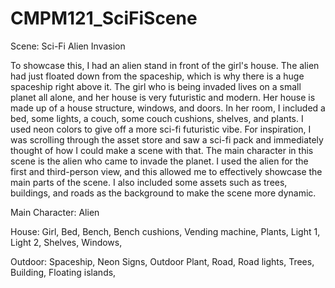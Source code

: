 # CMPM121_SciFiScene
 
Scene: Sci-Fi Alien Invasion

To showcase this, I had an alien stand in front of the girl's house. The alien had just floated down from the spaceship, which is why there is a huge spaceship right above it. The girl who is being invaded lives on a small planet all alone, and her house is very futuristic and modern. Her house is made up of a house structure, windows, and doors. In her room, I included a bed, some lights, a couch, some couch cushions, shelves, and plants. I used neon colors to give off a more sci-fi futuristic vibe. For inspiration, I was scrolling through the asset store and saw a sci-fi pack and immediately thought of how I could make a scene with that. The main character in this scene is the alien who came to invade the planet. I used the alien for the first and third-person view, and this allowed me to effectively showcase the main parts of the scene. I also included some assets such as trees, buildings, and roads as the background to make the scene more dynamic.

Main Character:
Alien

House:
Girl,
Bed,
Bench,
Bench cushions,
Vending machine,
Plants,
Light 1,
Light 2,
Shelves,
Windows,

Outdoor:
Spaceship,
Neon Signs,
Outdoor Plant,
Road,
Road lights,
Trees,
Building,
Floating islands,
